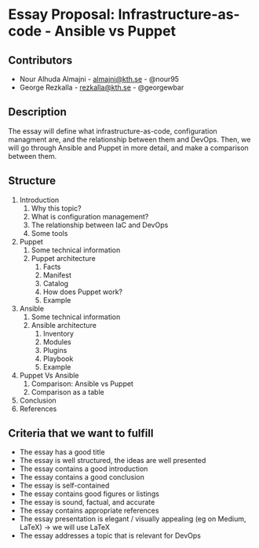 # Essay Proposal: Infrastructure-as-code - Ansible vs Puppet

## Contributors
* Nour Alhuda Almajni - almajni@kth.se - @nour95
* George Rezkalla - rezkalla@kth.se - @georgewbar

## Description
The essay will define what infrastructure-as-code, configuration managment are, and the relationship between them and DevOps.
Then, we will go through Ansible and Puppet in more detail, and make a comparison between them.

## Structure

1. Introduction
	1. Why this topic?
	1. What is configuration management?
	1. The relationship between IaC and DevOps
	1. Some tools
1. Puppet
	1. Some technical information
	1. Puppet architecture
		1. Facts
		1. Manifest
		1. Catalog
		1. How does Puppet work?
		1. Example
1. Ansible
	1. Some technical information
 	1. Ansible architecture
  		1. Inventory
		1. Modules
		1. Plugins
		1. Playbook
		1. Example
1. Puppet Vs Ansible
	1. Comparison: Ansible vs Puppet
	1. Comparison as a table
1. Conclusion  
1. References


## Criteria that we want to fulfill

* The essay has a good title
* The essay is well structured, the ideas are well presented
* The essay contains a good introduction
* The essay contains a good conclusion
* The essay is self-contained
* The essay contains good figures or listings
* The essay is sound, factual, and accurate
* The essay contains appropriate references
* The essay presentation is elegant / visually appealing (eg on Medium, LaTeX) -> we will use LaTeX
* The essay addresses a topic that is relevant for DevOps
